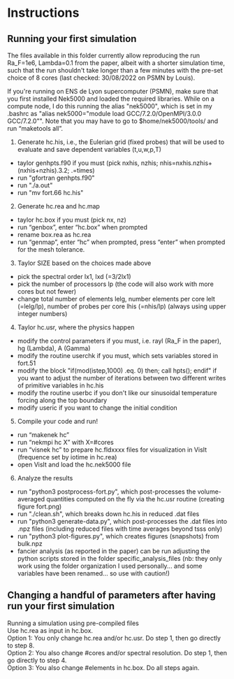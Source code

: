 # Instructions

## Running your first simulation

The files available in this folder currently allow reproducing the run Ra_F=1e6, Lambda=0.1 from the paper, albeit with a shorter simulation time, such that the run shouldn't take longer than a few minutes with the pre-set choice of 8 cores (last checked: 30/08/2022 on PSMN by Louis). 

If you're running on ENS de Lyon supercomputer (PSMN), make sure that you first installed Nek5000 and loaded the required libraries. While on a compute node, I do this running the alias "nek5000", which is set in my .bashrc as "alias nek5000="module load GCC/7.2.0/OpenMPI/3.0.0 GCC/7.2.0"". Note that you may have to go to $home/nek5000/tools/ and run “maketools all”.

1. Generate hc.his, i.e., the Eulerian grid (fixed probes) that will be used to evaluate and save dependent variables (t,u,w,p,T)
- taylor genhpts.f90 if you must (pick nxhis, nzhis; nhis=nxhis.nzhis+(nxhis+nzhis).3.2; .=times)  
- run "gfortran genhpts.f90"  
- run "./a.out"  
- run "mv fort.66 hc.his"  

2. Generate hc.rea and hc.map
- taylor hc.box if you must (pick nx, nz)  
- run “genbox”, enter “hc.box” when prompted  
- rename box.rea as hc.rea  
- run “genmap”, enter “hc” when prompted, press “enter” when prompted for the mesh tolerance.

3. Taylor SIZE based on the choices made above
- pick the spectral order lx1, lxd (=3/2lx1)
- pick the number of processors lp (the code will also work with more cores but not fewer)
- change total number of elements lelg, number elements per core lelt (=lelg/lp), number of probes per core lhis (=nhis/lp) (always using upper integer numbers)

4. Taylor hc.usr, where the physics happen  
- modify the control parameters if you must, i.e. rayl (Ra_F in the paper), hg (Lambda), A (Gamma)  
- modify the routine userchk if you must, which sets variables stored in fort.51  
- modify the block "if(mod(istep,1000) .eq. 0) then; call hpts(); endif" if you want to adjust the number of iterations between two different writes of primitive variables in hc.his  
- modify the routine userbc if you don't like our sinusoidal temperature forcing along the top boundary  
- modify useric if you want to change the initial condition

5. Compile your code and run!  
- run “makenek hc”  
- run “nekmpi hc X” with X=#cores  
- run “visnek hc” to prepare hc.fldxxxx files for visualization in VisIt (frequence set by iotime in hc.rea)  
- open VisIt and load the hc.nek5000 file

6. Analyze the results  
- run "python3 postprocess-fort.py", which post-processes the volume-averaged quantities computed on the fly via the hc.usr routine (creating figure fort.png)  
- run "./clean.sh", which breaks down hc.his in reduced .dat files  
- run "python3 generate-data.py", which post-processes the .dat files into .npz files (including reduced files with time averages beyond tsss only)  
- run "python3 plot-figures.py", which creates figures (snapshots) from bulk.npz  
- fancier analysis (as reported in the paper) can be run adjusting the python scripts stored in the folder specific_analysis_files (nb: they only work using the folder organization I used personally... and some variables have been renamed... so use with caution!)  


## Changing a handful of parameters after having run your first simulation

Running a simulation using pre-compiled files  
Use hc.rea as input in hc.box.  
Option 1: You only change hc.rea and/or hc.usr. Do step 1, then go directly to step 8.  
Option 2: You also change #cores and/or spectral resolution. Do step 1, then go directly to step 4.  
Option 3: You also change #elements in hc.box. Do all steps again.
	
